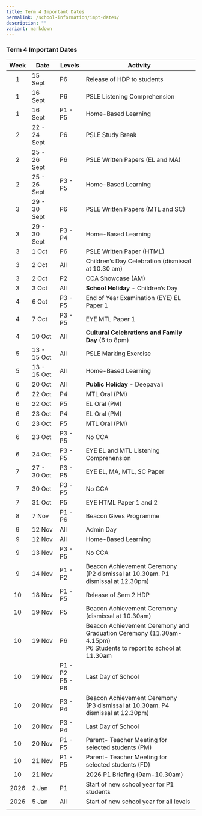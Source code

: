 ```yaml
---
title: Term 4 Important Dates
permalink: /school-information/impt-dates/
description: ""
variant: markdown
---
```

### Term 4 Important Dates

| Week | Date | Levels | Activity |
|:---:| -------- | --- | --- |
| 1 | 15 Sept | P6 | Release of HDP to students |
| 1 | 16 Sept | P6 | PSLE Listening Comprehension  |
| 1 | 16 Sept | P1 - P5 | Home-Based Learning |
| 2 | 22 - 24 Sept | P6 | PSLE Study Break |
| 2 | 25 - 26 Sept | P6 | PSLE Written Papers (EL and MA) |
| 2 | 25 - 26 Sept | P3 - P5 | Home-Based Learning |
| 3 | 29 - 30 Sept | P6 | PSLE Written Papers (MTL and SC) |
| 3 | 29 - 30 Sept | P3 - P4 | Home-Based Learning |
| 3 | 1 Oct | P6 | PSLE Written Paper (HTML) |
| 3 | 2 Oct | All | Children’s Day Celebration (dismissal at 10.30 am) |
| 3 | 2 Oct | P2 | CCA Showcase (AM) |
| 3 | 3 Oct | All | **School Holiday** - Children’s Day |
| 4 | 6 Oct | P3 - P5 | End of Year Examination (EYE) EL Paper 1 |
| 4 | 7 Oct | P3 - P5 | EYE MTL Paper 1 |
| 4 | 10 Oct | All | **Cultural Celebrations and Family Day** (6 to 8pm) |
| 5 | 13 - 15 Oct | All | PSLE Marking Exercise |
| 5 | 13 - 15 Oct | All | Home-Based Learning |
| 6 | 20 Oct | All | **Public Holiday** - Deepavali |
| 6 | 22 Oct | P4 | MTL Oral (PM) |
| 6 | 22 Oct | P5 | EL Oral (PM) |
| 6 | 23 Oct | P4 | EL Oral (PM) |
| 6 | 23 Oct | P5 | MTL Oral (PM) |
| 6 | 23 Oct | P3 - P5 | No CCA |
| 6 | 24 Oct | P3 - P5 | EYE EL and MTL Listening Comprehension |
| 7 | 27 - 30 Oct | P3 - P5 | EYE EL, MA, MTL, SC Paper |
| 7 | 30 Oct | P3 - P5 | No CCA |
| 7 | 31 Oct | P5 | EYE HTML Paper 1 and 2 |
| 8 | 7 Nov | P1 - P6 | Beacon Gives Programme |
| 9 | 12 Nov | All | Admin Day |
| 9 | 12 Nov | All | Home-Based Learning |
| 9 | 13 Nov | P3 - P5 | No CCA |
| 9 | 14 Nov | P1 - P2 | Beacon Achievement Ceremony<br>(P2 dismissal at 10.30am. P1 dismissal at 12.30pm) |
| 10 | 18 Nov | P1 - P5 | Release of Sem 2 HDP |
| 10 | 19 Nov | P5 | Beacon Achievement Ceremony (dismissal at 10.30am) |
| 10 | 19 Nov | P6 | Beacon Achievement Ceremony and Graduation Ceremony (11.30am-4.15pm)<br>P6 Students to report to school at 11.30am |
| 10 | 19 Nov | P1 - P2<br>P5 - P6 | Last Day of School |
| 10 | 20 Nov | P3 - P4 | Beacon Achievement Ceremony <br>(P3 dismissal at 10.30am. P4 dismissal at 12.30pm) |
| 10 | 20 Nov | P3 - P4 | Last Day of School |
| 10 | 20 Nov | P1 - P5 | Parent- Teacher Meeting for selected students (PM) |
| 10 | 21 Nov | P1 - P5 | Parent- Teacher Meeting for selected students (FD) |
| 10 | 21 Nov |  | 2026 P1 Briefing (9am-10.30am) |
| 2026 | 2 Jan | P1 | Start of new school year for P1 students |
| 2026 | 5 Jan | All | Start of new school year for all levels |
|  |  |  |  |
